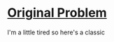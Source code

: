 # [Original Problem](https://leetcode.com/problems/fizz-buzz/description/)

I'm a little tired so here's a classic
